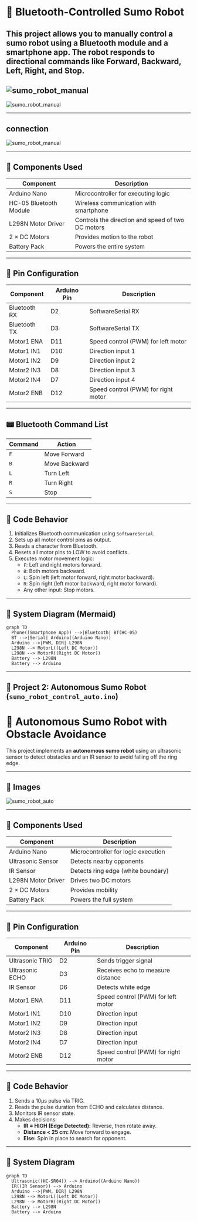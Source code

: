 # 🤖 Bluetooth-Controlled Sumo Robot

This project allows you to manually control a sumo robot using a **Bluetooth module** and a **smartphone app**. The robot responds to directional commands like Forward, Backward, Left, Right, and Stop.
---
![sumo_robot_manual](image/body.png) 
---
![sumo_robot_manual](image/componets.png) 

---

## connection

![sumo_robot_manual](image/sumo_robot_manual.png) 

---

## 🧩 Components Used

| Component               | Description                                      |
|------------------------|--------------------------------------------------|
| Arduino Nano           | Microcontroller for executing logic              |
| HC-05 Bluetooth Module | Wireless communication with smartphone           |
| L298N Motor Driver     | Controls the direction and speed of two DC motors|
| 2 × DC Motors          | Provides motion to the robot                     |
| Battery Pack           | Powers the entire system                         |

---

## 🔧 Pin Configuration

| Component       | Arduino Pin | Description                          |
|----------------|-------------|--------------------------------------|
| Bluetooth RX   | D2          | SoftwareSerial RX                    |
| Bluetooth TX   | D3          | SoftwareSerial TX                    |
| Motor1 ENA     | D11         | Speed control (PWM) for left motor   |
| Motor1 IN1     | D10         | Direction input 1                    |
| Motor1 IN2     | D9          | Direction input 2                    |
| Motor2 IN3     | D8          | Direction input 3                    |
| Motor2 IN4     | D7          | Direction input 4                    |
| Motor2 ENB     | D12         | Speed control (PWM) for right motor  |

---

## 📟 Bluetooth Command List

| Command | Action        |
|--------|---------------|
| `F`    | Move Forward   |
| `B`    | Move Backward  |
| `L`    | Turn Left      |
| `R`    | Turn Right     |
| `S`    | Stop           |

---

## 🧠 Code Behavior

1. Initializes Bluetooth communication using `SoftwareSerial`.
2. Sets up all motor control pins as output.
3. Reads a character from Bluetooth.
4. Resets all motor pins to LOW to avoid conflicts.
5. Executes motor movement logic:
   - `F`: Left and right motors forward.
   - `B`: Both motors backward.
   - `L`: Spin left (left motor forward, right motor backward).
   - `R`: Spin right (left motor backward, right motor forward).
   - Any other input: Stop motors.

---

## 🔌 System Diagram (Mermaid)

```mermaid
graph TD
  Phone((Smartphone App)) -->|Bluetooth| BT(HC-05)
  BT -->|Serial| Arduino((Arduino Nano))
  Arduino -->|PWM, DIR| L298N
  L298N --> MotorL((Left DC Motor))
  L298N --> MotorR((Right DC Motor))
  Battery --> L298N
  Battery --> Arduino
```

---

## 📁 Project 2: Autonomous Sumo Robot (`sumo_robot_control_auto.ino`)

# 🧠 Autonomous Sumo Robot with Obstacle Avoidance

This project implements an **autonomous sumo robot** using an ultrasonic sensor to detect obstacles and an IR sensor to avoid falling off the ring edge.

---

## 📸 Images

 ![sumo_robot_auto](image/sumo_robot_auto.png) 

---

## 🧩 Components Used

| Component               | Description                                      |
|------------------------|--------------------------------------------------|
| Arduino Nano           | Microcontroller for logic execution              |
| Ultrasonic Sensor      | Detects nearby opponents                         |
| IR Sensor              | Detects ring edge (white boundary)               |
| L298N Motor Driver     | Drives two DC motors                             |
| 2 × DC Motors          | Provides mobility                                |
| Battery Pack           | Powers the full system                           |

---

## 🔧 Pin Configuration

| Component         | Arduino Pin | Description                             |
|------------------|-------------|-----------------------------------------|
| Ultrasonic TRIG  | D2          | Sends trigger signal                    |
| Ultrasonic ECHO  | D3          | Receives echo to measure distance       |
| IR Sensor        | D6          | Detects white edge                      |
| Motor1 ENA       | D11         | Speed control (PWM) for left motor      |
| Motor1 IN1       | D10         | Direction input                         |
| Motor1 IN2       | D9          | Direction input                         |
| Motor2 IN3       | D8          | Direction input                         |
| Motor2 IN4       | D7          | Direction input                         |
| Motor2 ENB       | D12         | Speed control (PWM) for right motor     |

---

## 🧠 Code Behavior

1. Sends a 10μs pulse via TRIG.
2. Reads the pulse duration from ECHO and calculates distance.
3. Monitors IR sensor state.
4. Makes decisions:
   - **IR = HIGH (Edge Detected):** Reverse, then rotate away.
   - **Distance < 25 cm:** Move forward to engage.
   - **Else:** Spin in place to search for opponent.

---

## 🔌 System Diagram

```mermaid
graph TD
  Ultrasonic((HC-SR04)) --> Arduino((Arduino Nano))
  IR((IR Sensor)) --> Arduino
  Arduino -->|PWM, DIR| L298N
  L298N --> MotorL((Left DC Motor))
  L298N --> MotorR((Right DC Motor))
  Battery --> L298N
  Battery --> Arduino
```
